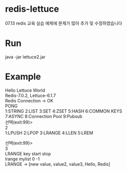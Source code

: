 # redis-lettuce
07.13 redis 교육 실습 예제에 문제가 많아 추가 및 수정하였습니다

# Run 
java -jar lettuce2.jar

# Example 
Hello Lettuce World   
Redis-7.0.2, Lettuce-6.1.7  
Redis Connection -> OK    
PONG    
1:STRING   2:LIST   3:SET   4:ZSET   5:HASH  6:COMMON KEYS    
7:ASYNC   8:Connection Pool   9:Pubsub    
선택(exit:99)>    
2   
1:LPUSH   2:LPOP   3:LRANGE   4:LLEN   5:LREM   

선택(exit:99)>    
3     
LRANGE key start stop   
lrange mylist 0 -1    
LRANGE -> [new value, value2, value3, Hello, Redis]   
